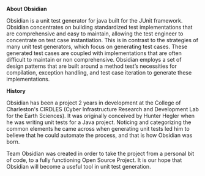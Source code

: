 **About Obsidian**

Obsidian is a unit test generator for java built for the JUnit framework. Obsidian concentrates on building standardized test implementations that are comprehensive and easy to maintain, allowing the test engineer to concentrate on test case instantiation. This is in contrast to the strategies of many unit test generators, which focus on generating test cases. These generated test cases are coupled with implementations that are often difficult to maintain or non comprehensive. Obsidian employs a set of design patterns that are built around a method test’s necessities for compilation, exception handling, and test case iteration to generate these implementations.

**History**

Obsidian has been a project 2 years in development at the College of Charleston's CIRDLES (Cyber Infrastructure Research and Development Lab for the Earth Sciences). It was originally conceived by Hunter Hegler when he was writing unit tests for a Java project. Noticing and categorizing the common elements he came across when generating unit tests led him to believe that he could automate the process, and that is how Obsidian was born.

Team Obsidian was created in order to take the project from a personal bit of code, to a fully functioning Open Source Project. It is our hope that Obsidian will become a useful tool in unit test generation.

